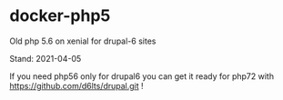 # docker-php5
Old php 5.6 on xenial for drupal-6 sites

Stand: 2021-04-05

If you need php56 only for drupal6 you can get it ready for php72
with https://github.com/d6lts/drupal.git !
